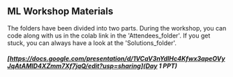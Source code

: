 ## ML Workshop Materials
The folders have been divided into two parts. During the workshop, you can code along with us in the colab link in the 'Attendees_folder'. If you get stuck, you can always have a look at the 'Solutions_folder'.

##### [https://docs.google.com/presentation/d/1VCaV3nYdlHc4Kfwx3apeOVyJqAtAMlD4XZmm7Xf7jqQ/edit?usp=sharing](Day 1 PPT)
